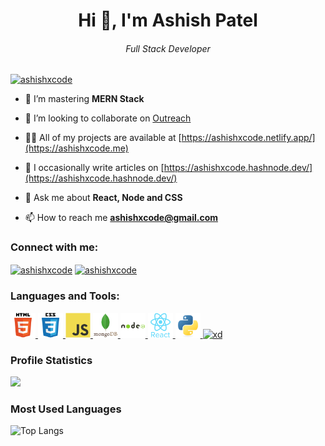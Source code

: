 <h1 align="center">Hi 👋, I'm Ashish Patel</h1>
<h6 align="center">Full Stack Developer</h6>

<a href="https://twitter.com/ashishxcode" target="blank"><img src="https://img.shields.io/twitter/follow/ashishxcode?logo=twitter&style=for-the-badge" alt="ashishxcode" /></a>

- 🌱 I’m mastering **MERN Stack**

- 👯 I’m looking to collaborate on [Outreach](https://github.com/ashishxcode/Outreach)

- 👨‍💻 All of my projects are available at [https://ashishxcode.netlify.app/](https://ashishxcode.me)

- 📝 I occasionally write articles on [https://ashishxcode.hashnode.dev/](https://ashishxcode.hashnode.dev/)

- 💬 Ask me about **React, Node and CSS**

- 📫 How to reach me **ashishxcode@gmail.com**

<h3 align="left">Connect with me:</h3>
<p align="left">
  
<a href="https://twitter.com/ashishxcode" target="blank"><img align="center" src="https://raw.githubusercontent.com/rahuldkjain/github-profile-readme-generator/master/src/images/icons/Social/twitter.svg" alt="ashishxcode" height="30" width="40" /></a>
<a href="https://linkedin.com/in/ashishxcode" target="blank"><img align="center" src="https://raw.githubusercontent.com/rahuldkjain/github-profile-readme-generator/master/src/images/icons/Social/linked-in-alt.svg" alt="ashishxcode" height="30" width="40" /></a>

</p>

<h3 align="left">Languages and Tools:</h3>
<p align="left">
  
  <a href="https://www.w3.org/html/" target="_blank"> 
      <img src="https://raw.githubusercontent.com/devicons/devicon/master/icons/html5/html5-original-wordmark.svg" alt="html5" width="40" height="40"/> 
  </a> 
  <a href="https://www.w3schools.com/css/" target="_blank"> 
    <img src="https://raw.githubusercontent.com/devicons/devicon/master/icons/css3/css3-original-wordmark.svg" alt="css3" width="40" height="40"/>
  </a> 
  <a href="https://developer.mozilla.org/en-US/docs/Web/JavaScript" target="_blank"> 
    <img src="https://raw.githubusercontent.com/devicons/devicon/master/icons/javascript/javascript-original.svg" alt="javascript" width="40" height="40"/> 
  </a> 
  <a href="https://www.mongodb.com/" target="_blank"> 
    <img src="https://raw.githubusercontent.com/devicons/devicon/master/icons/mongodb/mongodb-original-wordmark.svg" alt="mongodb" width="40" height="40"/> 
  </a> 
  <a href="https://nodejs.org" target="_blank"> 
    <img src="https://raw.githubusercontent.com/devicons/devicon/master/icons/nodejs/nodejs-original-wordmark.svg" alt="nodejs" width="40" height="40"/> 
  </a> 

  <a href="https://reactjs.org/" target="_blank"> 
    <img src="https://raw.githubusercontent.com/devicons/devicon/master/icons/react/react-original-wordmark.svg" alt="react" width="40" height="40"/> 
  </a> 
    <a href="https://www.python.org" target="_blank"> 
    <img src="https://raw.githubusercontent.com/devicons/devicon/master/icons/python/python-original.svg" alt="python" width="40" height="40"/> 
  </a> 
  <a href="https://www.adobe.com/products/xd.html" target="_blank"> 
    <img src="https://cdn.worldvectorlogo.com/logos/adobe-xd.svg" alt="xd" width="40" height="40"/> 
  </a> 
</p>

### Profile Statistics
<img src="https://github-readme-stats.vercel.app/api?username=ashishxcode&&show_icons=true&title_color=ffffff&icon_color=bb2acf&text_color=daf7dc&bg_color=151515">

### Most Used Languages
![Top Langs](https://github-readme-stats.vercel.app/api/top-langs/?username=ashishxcode&theme=tokyonight)
